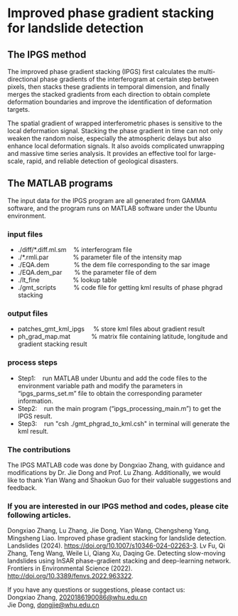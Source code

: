 # **Improved phase gradient stacking for landslide detection**

## **The IPGS method**

The improved phase gradient stacking (IPGS) first calculates the multi-directional phase gradients of the interferogram at certain step between pixels, then stacks these gradients in temporal dimension, and finally merges the stacked gradients from each direction to obtain complete deformation boundaries and improve the identification of deformation targets.

The spatial gradient of wrapped interferometric phases is sensitive to the local deformation signal. Stacking the phase gradient in time can not only weaken the random noise, especially the atmospheric delays but also enhance local deformation signals. It also avoids complicated unwrapping and massive time series analysis. It provides an effective tool for large-scale, rapid, and reliable detection of geological disasters.

## **The MATLAB programs**

The input data for the IPGS program are all generated from GAMMA software, and the program runs on MATLAB software under the Ubuntu environment.

### input files  

* ./diff/*.diff.ml.sm &nbsp;&nbsp;&nbsp;% interferogram file  
*  ./*.rmli.par &nbsp;&nbsp;&nbsp;&nbsp;&nbsp;&nbsp;&nbsp;&nbsp;&nbsp;&nbsp;&nbsp;&nbsp; % parameter file of the intensity map        
*  ./EQA.dem &nbsp;&nbsp;&nbsp;&nbsp;&nbsp;&nbsp;&nbsp;&nbsp;&nbsp;&nbsp;&nbsp;&nbsp; % the dem file corresponding to the sar image  
*  ./EQA.dem_par &nbsp;&nbsp;&nbsp;&nbsp;&nbsp; % the parameter file of dem  
*  ./lt_fine &nbsp;&nbsp;&nbsp;&nbsp;&nbsp;&nbsp;&nbsp;&nbsp;&nbsp;&nbsp;&nbsp;&nbsp;&nbsp;&nbsp;&nbsp;&nbsp;&nbsp; % lookup table  
*  ./gmt_scripts &nbsp;&nbsp;&nbsp;&nbsp;&nbsp;&nbsp;&nbsp;&nbsp; % code file for getting kml results of phase phgrad stacking  

### output files 
* patches_gmt_kml_ipgs &nbsp;&nbsp;&nbsp;        % store kml files about gradient result   
* ph_grad_map.mat &nbsp;&nbsp;&nbsp;&nbsp;&nbsp;&nbsp;&nbsp;&nbsp;&nbsp;&nbsp;           % matrix file containing latitude, longitude and gradient stacking result

### process steps
* Step1:&nbsp;&nbsp;&nbsp;  run MATLAB under Ubuntu and add the code files to the environment variable path and modify the parameters in “ipgs_parms_set.m” file to obtain the corresponding parameter information.
* Step2:&nbsp;&nbsp;&nbsp;  run the main program (“ipgs_processing_main.m”) to get the IPGS result.
* Step3:&nbsp;&nbsp;&nbsp;  run "csh ./gmt_phgrad_to_kml.csh" in terminal will generate the kml result.

### The contributions

The IPGS MATLAB code was done by Dongxiao Zhang, with guidance and modifications by Dr. Jie Dong and Prof. Lu Zhang. Additionally, we would like to thank Yian Wang and Shaokun Guo for their valuable suggestions and feedback.

### If you are interested in our IPGS method and codes, please cite following articles.  
Dongxiao Zhang, Lu Zhang, Jie Dong, Yian Wang, Chengsheng Yang, Mingsheng Liao. Improved phase gradient stacking for landslide detection. Landslides (2024). https://doi.org/10.1007/s10346-024-02263-3.
Lv Fu, Qi Zhang, Teng Wang, Weile Li, Qiang Xu, Daqing Ge. Detecting slow-moving landslides using InSAR phase-gradient stacking and deep-learning network. Frontiers in Environmental Science (2022). http://doi.org/10.3389/fenvs.2022.963322. 

If you have any questions or suggestions, please contact us:  
Dongxiao Zhang, 2020186190086@whu.edu.cn  
Jie Dong, dongjie@whu.edu.cn  
